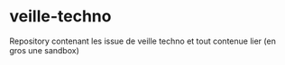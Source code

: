# veille-techno
Repository contenant les issue de veille techno et tout contenue lier (en gros une sandbox)
